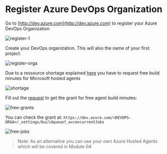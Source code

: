 # Register Azure DevOps Organization

Go to [http://dev.azure.com](http://dev.azure.com) to register your Azure DevOps Organization

![register-1](_images/register-1.png)

Create your DevOps organization. This will also the name of your first project:

![register-orga](_images/register-orga.png)

Due to a ressource shortage explained [here](https://docs.microsoft.com/en-us/azure/devops/pipelines/licensing/concurrent-jobs?view=azure-devops&tabs=ms-hosted) you have to request free build minutes for Microsoft hosted agents

![shortage](_images/shortage.png)

Fill out the [request](https://aka.ms/azpipelines-parallelism-request) to get the grant for free agent build minutes:

![free-grants](_images/free-grants.png)

You can check the grant at: `https://dev.azure.com/<DEVOPS-ORGA>/_settings/buildqueue?_a=concurrentJobs`

![free-jobs](_images/free-jobs.png)

>Note: As an alternative you can use your own Azure Hosted Agents which will be covered in Module 04